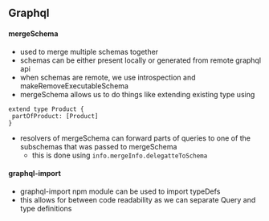 ## Graphql

#### mergeSchema
* used to merge multiple schemas together
* schemas can be either present locally or generated from remote graphql api
* when schemas are remote, we use introspection and makeRemoveExecutableSchema
* mergeSchema allows us to do things like extending existing type using 
```
extend type Product {
 partOfProduct: [Product]
}
```
* resolvers of mergeSchema can forward parts of queries to one of the subschemas that was passed to mergeSchema
  * this is done using `info.mergeInfo.delegatteToSchema`

#### graphql-import
* graphql-import npm module can be used to import typeDefs
* this allows for between code readability as we can separate Query and type definitions
